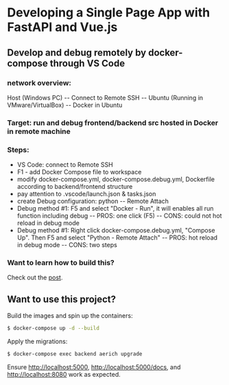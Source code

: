 # Developing a Single Page App with FastAPI and Vue.js


## Develop and debug remotely by docker-compose through VS Code
### network overview:
Host (Windows PC) -- Connect to Remote SSH -- Ubuntu (Running in VMware/VirtualBox) -- Docker in Ubuntu 
### Target: run and debug frontend/backend src hosted in Docker in remote machine

### Steps:
- VS Code: connect to Remote SSH
- F1 - add Docker Compose file to workspace
- modify docker-compose.yml, docker-compose.debug.yml, Dockerfile according to backend/frontend structure
- pay attention to .vscode/launch.json & tasks.json
- create Debug configuration: python -- Remote Attach
- Debug method #1: F5 and select "Docker - Run", it will enables all run function including debug
    -- PROS: one click (F5)
    -- CONS: could not hot reload in debug mode
- Debug method #1: Right click docker-compose.debug.yml, "Compose Up". Then F5 and select "Python - Remote Attach"
    -- PROS: hot reload in debug mode
    -- CONS: two steps



### Want to learn how to build this?

Check out the [post](https://testdriven.io/blog/developing-a-single-page-app-with-fastapi-and-vuejs).

## Want to use this project?

Build the images and spin up the containers:

```sh
$ docker-compose up -d --build
```

Apply the migrations:

```sh
$ docker-compose exec backend aerich upgrade
```

Ensure [http://localhost:5000](http://localhost:5000), [http://localhost:5000/docs](http://localhost:5000/docs), and [http://localhost:8080](http://localhost:8080) work as expected.
